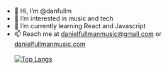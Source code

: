- 👋 Hi, I’m @danfullm
- 👀 I’m interested in music and tech
- 🌱 I’m currently learning React and Javascript
- 📫 Reach me at danielfullmanmusic@gmail.com or <a href="http://www.danielfullmanmusic.com">danielfullmanmusic.com</a>
<br/><br/>
[![Top Langs](https://github-readme-stats.vercel.app/api/top-langs/?username=danfullm)](https://github.com/danfullm/github-readme-stats)
